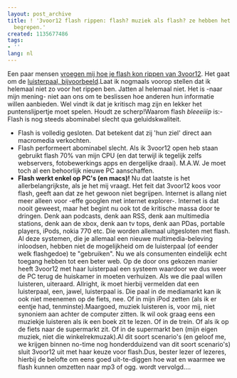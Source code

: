 ```yaml
---
layout: post_archive
title: ! '3voor12 flash rippen: flash? muziek als flash? ze hebben het web echt niet
  begrepen.'
created: 1135677486
tags:
- ''
lang: nl
---
```

Een paar mensen [vroegen mij hoe je flash kon rippen van 3voor12](http://bler.webschuur.com/3voor12_real_streams_rippen_en_luisteren#comment-2106). Het gaat om de [luisterpaal, bijvoorbeeld](http://3voor12.vpro.nl/3voor12/luisterpaal/luisterpaalmain.shtml).Laat ik nogmaals voorop stellen dat ik helemaal niet zo voor het rippen ben. Jatten al helemaal niet. Het is -naar mijn mening- niet aan ons om te beslissen hoe anderen hun informatie willen aanbieden. Wel vindt ik dat je kritisch mag zijn en lekker het puntenslijpertje moet spelen. Houdt ze scherp!Waarom flash *bleeeiiip* is:- Flash is nog steeds abominabel slecht qua geluidskwaliteit. 
- Flash is volledig gesloten. Dat betekent dat zij 'hun ziel' direct aan macromedia verkochten.
- Flash performeert abominabel slecht. Als ik 3voor12 open heb staan gebruikt flash 70% van mijn CPU (en dat terwijl ik tegelijk zelfs webservers, fotobewerkings apps en dergelijke draai). M.A.W. Je moet toch al een behoorlijk nieuwe PC aanschaffen.
- **Flash werkt enkel op PC's (en macs)!**
Nu dat laatste is het allerbelangrijkste, als je het mij vraagt. Het feit dat 3voor12 koos voor flash, geeft aan dat ze het gewoon niet begrijpen. Internet is allang niet meer alleen voor -effe googlen met internet explorer-. Internet is dat nooit geweest, maar het begint nu ook tot de kritische massa door te dringen. Denk aan podcasts, denk aan RSS, denk aan multimedia stations, denk aan de xbox, denk aan tv tops, denk aan PDas, portable players, iPods, nokia 770 etc. Die worden allemaal uitgesloten met flash. Al deze systemen, die je allemaal een nieuwe multimedia-beleving inloodsen, hebben niet de mogelijkheid om de luisterpaal (of eender welk flashgedoe) te "gebruiken". Nu we als consumenten eindelijk echt toegang hebben tot een beter web. Op de door ons gekozen manier heeft 3voor12 met haar luisterpaal een systeem waardoor we dus weer de PC terug de huiskamer in moeten verhuizen. Als we die paal willen luisteren, uiteraard. Allright, ik moet hierbij vermelden dat een luisterpaal, een, jawel, luisterpaal is. Die paal in de mediamarkt kan ik ook niet meenemen op de fiets, nee. Of in mijn iPod zetten (als ik er eentje had, tenminste).Maargoed, muziek luisteren is, voor mij, niet synoniem aan achter de computer zitten. Ik wil ook graag eens een muziekje luisteren als ik een boek zit te lezen. Of in de trein. Of als ik op de fiets naar de supermarkt zit. Of in de supermarkt ben (mijn eigen muziek, niet die winkelrekmuzak).Al dit soort scenario's (en geloof me, we krijgen binnen no-time nog honderdduizend van dit soort scenario's) sluit 3voor12 uit met haar keuze voor flash.Dus, bester lezer of lezeres, hierbij de belofte om eens goed uit-te-diggen hoe wat en waarmee we flash kunnen omzetten naar mp3 of ogg. wordt vervolgd....
